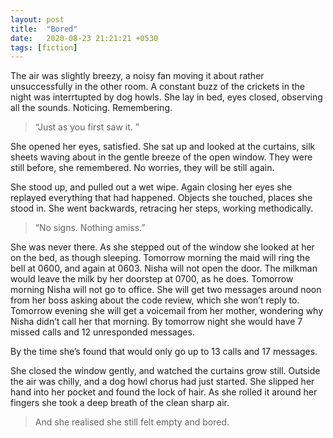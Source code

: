 ```yaml
---
layout: post
title:  "Bored"
date:   2020-08-23 21:21:21 +0530
tags: [fiction]
---
```


The air was slightly breezy, a noisy fan moving it about rather unsuccessfully in the other room. A constant buzz of the crickets in the night was interrtupted by dog howls. She lay in bed, eyes closed, observing all the sounds. Noticing. Remembering. 

>“Just as you first saw it. ”

She opened her eyes, satisfied. She sat up and looked at the curtains, silk sheets waving about in the gentle breeze of the open window. They were still before, she remembered. No worries, they will be still again. 

She stood up, and pulled out a wet wipe. Again closing her eyes she replayed everything that had happened. Objects she touched, places she stood in. She went backwards, retracing her steps, working methodically. 

>“No signs. Nothing amiss.”

She was never there. As she stepped out of the window she looked at her on the bed, as though sleeping. Tomorrow morning the maid will ring the bell at 0600, and again at 0603. Nisha will not open the door. The milkman would leave the milk by her doorstep at 0700, as he does. Tomorrow morning Nisha will not go to office. She will get two messages around noon from her boss asking about the code review, which she won’t reply to. Tomorrow evening she will get a voicemail from her mother, wondering why Nisha didn’t call her that morning. By tomorrow night she would have 7 missed calls and 12 unresponded messages. 

By the time she’s found that would only go up to 13 calls and 17 messages. 

She closed the window gently, and watched the curtains grow still. Outside the air was chilly, and a dog howl chorus had just started. She slipped her hand into her pocket and found the lock of hair. As she rolled it around her fingers she took a deep breath of the clean sharp air. 

>And she realised she still felt empty and bored. 
